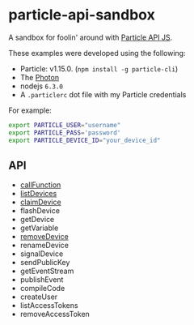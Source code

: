 # particle-api-sandbox

A sandbox for foolin' around with [Particle API JS](https://docs.particle.io/reference/javascript/).

These examples were developed using the following:
* Particle: v1.15.0. (`npm install -g particle-cli`)
* The [Photon](https://store.particle.io/?product=particle-photon&utm_source=Proto&utm_medium=Button&utm_content=Photon&utm_campaign=Buy)
* nodejs `6.3.0`
* A `.particlerc` dot file with my Particle credentials

For example:

```bash
export PARTICLE_USER="username"
export PARTICLE_PASS='password'
export PARTICLE_DEVICE_ID="your_device_id"
```

## API
* [callFunction](callFunction/)
* [listDevices](listDevices/)
* [claimDevice](removeAndClaimDevice)
* flashDevice
* getDevice
* getVariable
* [removeDevice](removeAndClaimDevice)
* renameDevice
* signalDevice
* sendPublicKey
* getEventStream
* publishEvent
* compileCode
* createUser
* listAccessTokens
* removeAccessToken
